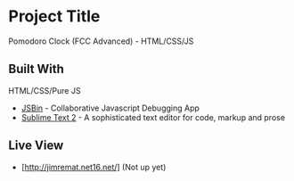 # Project Title
Pomodoro Clock (FCC Advanced) - HTML/CSS/JS

## Built With
HTML/CSS/Pure JS

* [JSBin](https://jsbin.com) - Collaborative Javascript Debugging App
* [Sublime Text 2](http://www.sublimetext.com/) - A sophisticated text editor for code, markup and prose

## Live View
* [http://jimremat.net16.net/] (Not up yet)
